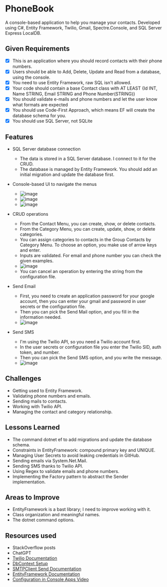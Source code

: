 # PhoneBook

A console-based application to help you manage your contacts.
Developed using C#, Entity Framework, Twilio, Gmail, Spectre.Console, and SQL Server Express LocalDB.

## Given Requirements

- [x] This is an application where you should record contacts with their phone numbers.
- [x] Users should be able to Add, Delete, Update and Read from a database, using the console.
- [x] You need to use Entity Framework, raw SQL isn't allowed.
- [x] Your code should contain a base Contact class with AT LEAST {Id INT, Name STRING, Email STRING and Phone Number(STRING)}
- [x] You should validate e-mails and phone numbers and let the user know what formats are expected
- [x] You should use Code-First Approach, which means EF will create the database schema for you.
- [x] You should use SQL Server, not SQLite

## Features

- SQL Server database connection

  - The data is stored in a SQL Server database. I connect to it for the CRUD.
  - The database is managed by Entity Framework. You should add an initial migration and update the database first.

- Console-based UI to navigate the menus

  - ![image](https://github.com/user-attachments/assets/26874d6f-d7fc-4d56-b62c-0c2c1a284513)
  - ![image](https://github.com/user-attachments/assets/b5b3dd61-790c-41de-bd2c-8f5bddf85b91)
  - ![image](https://github.com/user-attachments/assets/a8114bd9-02a7-4125-ab5b-a892e49c199e)

- CRUD operations

  - From the Contact Menu, you can create, show, or delete contacts.
  - From the Category Menu, you can create, update, show, or delete categories.
  - You can assign categories to contacts in the Group Contacts by Category Menu.
  To choose an option, you make use of arrow keys and enter.
  - Inputs are validated. For email and phone number you can check the given examples.
  - ![image](https://github.com/user-attachments/assets/9b7a3657-aa2e-49f4-895f-c3bb955b1f22)
  - You can cancel an operation by entering the string from the configuration file.

- Send Email
  
  - First, you need to create an application password for your google account, then
  you can enter your gmail and password in user secrets or the configuration file.
  - Then you can pick the Send Mail option, and you fill in the information needed.
  - ![image](https://github.com/user-attachments/assets/405e34f5-3a51-48b6-9048-6ba5e4efd11f)

- Send SMS

  - I'm using the Twilio API, so you need a Twilio account first.
  - In the user secrets or configuration file you enter the Twilio SID, auth token, and number.
  - Then you can pick the Send SMS option, and you write the message.
  - ![image](https://github.com/user-attachments/assets/1fa066a3-f06a-4c05-948b-7154c182056a)

## Challenges

- Getting used to Entity Framework.
- Validating phone numbers and emails.
- Sending mails to contacts.
- Working with Twilio API.
- Managing the contact and category relationship.

## Lessons Learned

- The command dotnet ef to add migrations and update the database schema.
- Constraints in EntityFramework: compound primary key and UNIQUE.
- Managing User Secrets to avoid leaking credentials in GitHub.
- Sending emails via System.Net.Mail.
- Sending SMS thanks to Twilio API.
- Using Regex to validate emails and phone numbers.
- Implementing the Factory pattern to abstract the Sender implementation.

## Areas to Improve

- EntityFramework is a bast library; I need to improve working with it.
- Class organization and meaningful names.
- The dotnet command options.

## Resources used

- StackOverflow posts
- ChatGPT
- [Twilio Documentation](https://www.twilio.com/docs/messaging/quickstart/csharp-dotnet-core)
- [DbContext Setup](https://learn.microsoft.com/es-es/ef/core/cli/dbcontext-creation?tabs=dotnet-core-cli)
- [SMTPClient Send Documentation](https://learn.microsoft.com/en-us/dotnet/api/system.net.mail.smtpclient.send?view=net-8.0)
- [EntityFramework Documentation](https://learn.microsoft.com/en-us/ef/core/get-started/overview/first-app?tabs=netcore-cli)
- [Configuration in Console Apps Video](https://www.youtube.com/watch?v=z7w-aheVrC4)
